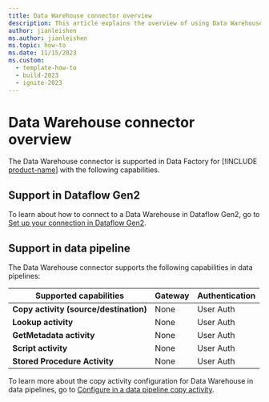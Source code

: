 ```yaml
---
title: Data Warehouse connector overview
description: This article explains the overview of using Data Warehouse.
author: jianleishen
ms.author: jianleishen
ms.topic: how-to
ms.date: 11/15/2023
ms.custom:
  - template-how-to
  - build-2023
  - ignite-2023
---
```


# Data Warehouse connector overview

The Data Warehouse connector is supported in Data Factory for [!INCLUDE [product-name](../includes/product-name.md)] with the following capabilities.

## Support in Dataflow Gen2

To learn about how to connect to a Data Warehouse in Dataflow Gen2, go to [Set up your connection in Dataflow Gen2](connector-data-warehouse.md#set-up-your-connection-in-dataflow-gen2).

## Support in data pipeline

The Data Warehouse connector supports the following capabilities in data pipelines:

| Supported capabilities | Gateway | Authentication |
| --- | --- | ---|
| **Copy activity (source/destination)** | None | User Auth  |
| **Lookup activity** | None |User Auth |
| **GetMetadata activity** | None |User Auth |
| **Script activity** | None |User Auth |
| **Stored Procedure Activity** | None |User Auth |

To learn more about the copy activity configuration for Data Warehouse in data pipelines, go to [Configure in a data pipeline copy activity](connector-data-warehouse-copy-activity.md).
